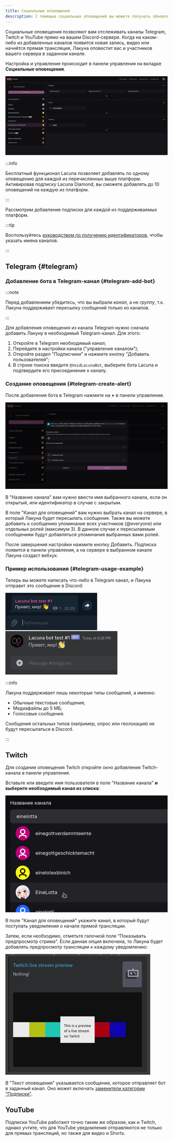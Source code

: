 ```yaml
---
title: Социальные оповещения
description: С помощью социальных оповещений вы можете получать обновления Telegram, Twitch или YouTube на своём сервере Discord
---
```


Социальные оповещения позволяют вам отслеживать каналы Telegram, Twitch и YouTube прямо на вашем Discord-сервере. Когда на каком-либо из добавленных каналов появится новая запись, видео или начнётся прямая трансляция, Лакуна оповестит вас и участников вашего сервера в заданном канале.

Настройка и управление происходит в панели управления на вкладке **Социальные оповещения**.

![Вкладка социальных оповещений](../static/img/dashboard-social-alerts-tab.png)

:::info

Бесплатный функционал Lacuna позволяет добавлять по одному оповещению для каждой из перечисленных выше платформ. Активировав подписку Lacuna Diamond, вы сможете добавлять до 10 оповещений на каждую из платформ.

:::

Рассмотрим добавление подписки для каждой из поддерживаемых платформ.

:::tip

Воспользуйтесь [руководством по получению идентификаторов](./guides/identifiers.md), чтобы указать имена каналов.

:::

## Telegram {#telegram}

### Добавление бота в Telegram-канал {#telegram-add-bot}

:::note

Перед добавлением убедитесь, что вы выбрали _канал_, а не _группу_, т.к. Лакуна поддерживает пересылку сообщений только из каналов.

:::

Для добавления оповещения из канала Telegram нужно сначала добавить Лакуну в необходимый Telegram-канал. Для этого:

1. Откройте в Telegram необходимый канал;
2. Перейдите в настройки канала ("управление каналом");
3. Откройте раздел "Подписчики" и нажмите кнопку "Добавить пользователей";
4. В строке поиска введите `@VoidLacunaBot`, выберите бота Lacuna и подтвердите его присоединение к каналу.

### Создание оповещения {#telegram-create-alert}

После добавления бота в Telegram нажмите на **+** в панели управления.

![Окно добавления канала](../static/img/dashboard-add-telegram-window.png)

В "Название канала" вам нужно ввести имя выбранного канала, если он открытый, или идентификатор в случае с закрытым.

В поле "Канал для оповещений" вам нужно выбрать канал на сервере, в который Лакуна будет пересылать сообщения. Также вы можете добавить к сообщению упоминание всех участников (@everyone) или отдельных ролей (максимум 3). В данном случае к пересылаемым сообщениям будут добавляться упоминания выбранных вами ролей.

После завершения настройки нажмите кнопку Добавить. Подписка появится в панели управления, а на сервере в выбранном канале Лакуна создаст вебхук.

### Пример использования {#telegram-usage-example}

Теперь вы можете написать что-либо в Telegram канал, и Лакуна отправит это сообщение в Discord:

![Сообщение в Telegram-канале](../static/img/telegram-msg-in-telegram.png)
![Это же сообщение в Discord](../static/img/telegram-msg-in-discord.png)

:::info

Лакуна поддерживает лишь некоторые типы сообщений, а именно:

- Обычные текстовые сообщения;
- Медиафайлы до 5 МБ;
- Голосовые сообщения.

Сообщения остальных типов (например, опрос или геолокация) не будут пересылаться в Discord.

:::

## Twitch

Для создания оповещения Twitch откройте окно добавления Twitch-канала в панели управления.

Вставьте или введите имя пользователя в поле "Название канала" **и выберите необходимый канал из списка**:

![Выбор необходимого пользователя](../static/img/twitch-select-channel.png)

В поле "Канал для оповещений" укажите канал, в который будут поступать уведомления о начале прямой трансляции.

Затем, если необходимо, отметьте галочкой поле "Показывать предпросмотр стрима". Если данная опция включена, то Лакуна будет добавлять предпросмотр трансляции к каждому уведомлению:

![Предпросмотр стрима](../static/img/twitch-stream-preview.png)

В "Текст оповещения" указывается сообщение, которое отправляет бот в заданный канал. Оно может включать [заменители категории "Подписки"](./useful/replacers/#subscriptions).

## YouTube

Подписки YouTube работают точно таким же образом, как и Twitch, однако учтите, что для YouTube уведомления отправляются не только для прямых трансляций, но также для видео и Shorts.
